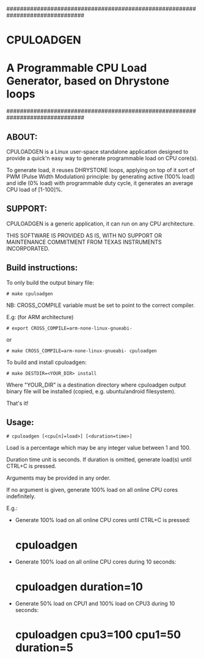 ###############################################################################
#                                                                             #
#                                  CPULOADGEN                                 #
#                                                                             #
#         A Programmable CPU Load Generator, based on Dhrystone loops         #
###############################################################################



ABOUT:
------
CPULOADGEN is a Linux user-space standalone application designed to provide a
quick'n easy way to generate programmable load on CPU core(s).

To generate load, it reuses DHRYSTONE loops, applying on top of it sort of
PWM (Pulse Width Modulation) principle: by generating active (100% load) and
idle (0% load) with programmable duty cycle,
it generates an average CPU load of [1-100]%.


SUPPORT:
--------
CPULOADGEN is a generic application, it can run on any CPU architecture.

THIS SOFTWARE IS PROVIDED AS IS, WITH NO SUPPORT OR MAINTENANCE COMMITMENT FROM
TEXAS INSTRUMENTS INCORPORATED.


Build instructions:
-------------------
To only build the output binary file:

	# make cpuloadgen

NB: CROSS_COMPILE variable must be set to point to the correct compiler.

E.g: (for ARM architecture)

	# export CROSS_COMPILE=arm-none-linux-gnueabi-

or

	# make CROSS_COMPILE=arm-none-linux-gnueabi- cpuloadgen


To build and install cpuloadgen:

	# make DESTDIR=<YOUR_DIR> install

Where "YOUR_DIR" is a destination directory where cpuloadgen output binary file
will be installed (copied, e.g. ubuntu/android filesystem).

That's it!


Usage:
-----
	# cpuloadgen [<cpu[n]=load>] [<duration=time>]

Load is a percentage which may be any integer value between 1 and 100.

Duration time unit is seconds. If duration is omitted, generate load(s) until
CTRL+C is pressed.

Arguments may be provided in any order.

If no argument is given, generate 100% load on all online CPU cores
indefinitely.

E.g.:
 - Generate 100% load on all online CPU cores until CTRL+C is pressed:

	# cpuloadgen

 - Generate 100% load on all online CPU cores during 10 seconds:

	# cpuloadgen duration=10

 - Generate 50% load on CPU1 and 100% load on CPU3 during 10 seconds:

	# cpuloadgen cpu3=100 cpu1=50 duration=5
